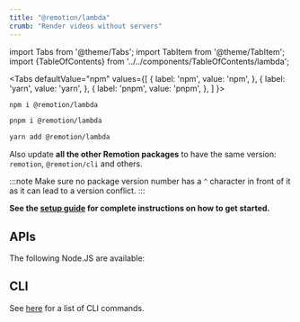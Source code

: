 ```yaml
---
title: "@remotion/lambda"
crumb: "Render videos without servers"
---
```


import Tabs from '@theme/Tabs';
import TabItem from '@theme/TabItem';
import {TableOfContents} from '../../components/TableOfContents/lambda';

<Tabs
defaultValue="npm"
values={[
{ label: 'npm', value: 'npm', },
{ label: 'yarn', value: 'yarn', },
{ label: 'pnpm', value: 'pnpm', },
]
}>
<TabItem value="npm">

```bash
npm i @remotion/lambda
```

  </TabItem>

  <TabItem value="pnpm">

```bash
pnpm i @remotion/lambda
```

  </TabItem>
  <TabItem value="yarn">

```bash
yarn add @remotion/lambda
```

  </TabItem>

</Tabs>

Also update **all the other Remotion packages** to have the same version: `remotion`, `@remotion/cli` and others.

:::note
Make sure no package version number has a `^` character in front of it as it can lead to a version conflict.
:::

**See the [setup guide](/docs/lambda/setup) for complete instructions on how to get started.**

## APIs

The following Node.JS are available:

<TableOfContents />

## CLI

See [here](/docs/lambda/cli) for a list of CLI commands.
